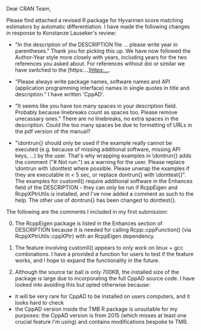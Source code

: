 Dear CRAN Team,

Please find attached a revised R package for Hyvarinen score matching estimators by automatic differentiation. I have made the following changes in response to Konstanze Lauseker's review:

+ "In the description of the DESCRIPTION file ... please write year in parentheses." Thank you for picking this up. We have now followed the Author-Year style more closely with years, including years for the two references you asked about. For references without doi or similar we have switched to the [https:...]<https:...>.

+ "Please always write package names, software names and API (application programming interface) names in single quotes in title and description." I have written 'CppAD'.

+ "It seems like you have too many spaces in your description field. Probably because linebreaks count as spaces too. Please remove unecassary ones." There are no linebreaks, no extra spaces in the description. Could the too many spaces be due to formatting of URLs in the pdf version of the manual?

+ "\dontrun{} should only be used if the example really cannot be executed (e.g. because of missing additional software, missing API keys, ...) by the user. That's why wrapping examples in \dontrun{} adds the comment ("# Not run:") as a warning for the user. Please replace \dontrun with \donttest where possible. Please unwrap the examples if they are executable in < 5 sec, or replace dontrun{} with \donttest{}". The examples for customll() require additional software in the Enhances field of the DESCRIPTION - they can only be run if RcppEigen and RcppXPtrUtils is installed, and I've now added a comment as such to the help. The other use of dontrun{} has been changed to donttest{}.

The following are the comments I included in my first submission:

0. The RcppEigen package is listed in the Enhances section of DESCRIPTION because it is needed for calling Rcpp::cppFunction() (via RcppXPtrUtils::cppXPtr) with an RcppEigen dependency.

1. The feature involving customll() appears to only work on linux + gcc combinations. I have a provided a function for users to test if the feature works, and I hope to expand the functionality in the future.

2. Although the source tar ball is only 700KB, the installed size of the package is large due to incorporating the full CppAD source code. I have looked into avoiding this but opted otherwise because:
  + it will be very rare for CppAD to be installed on users computers, and it looks hard to check
  + the CppAD version inside the TMB R package is unsuitable for my purposes: the CppAD version is from 2015 (which misses at least one crucial feature I'm using) and contains modifications bespoke to TMB.


